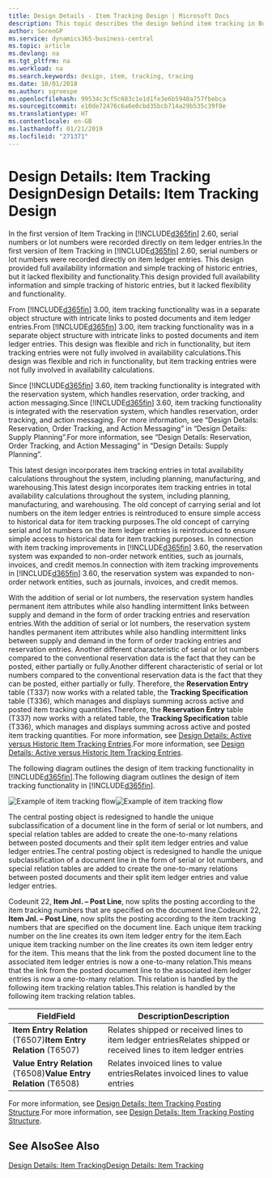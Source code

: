 ```yaml
---
title: Design Details - Item Tracking Design | Microsoft Docs
description: This topic describes the design behind item tracking in Business Central.
author: SorenGP
ms.service: dynamics365-business-central
ms.topic: article
ms.devlang: na
ms.tgt_pltfrm: na
ms.workload: na
ms.search.keywords: design, item, tracking, tracing
ms.date: 10/01/2018
ms.author: sgroespe
ms.openlocfilehash: 99534c3cf5c683c1e1d1fe3e6b5940a757fbebca
ms.sourcegitcommit: e10de72476c6a6e0cbd35bcb714a29b535c39f0e
ms.translationtype: HT
ms.contentlocale: en-GB
ms.lasthandoff: 01/21/2019
ms.locfileid: "271371"
---
```

# <a name="design-details-item-tracking-design"></a><span data-ttu-id="12f9c-103">Design Details: Item Tracking Design</span><span class="sxs-lookup"><span data-stu-id="12f9c-103">Design Details: Item Tracking Design</span></span>
<span data-ttu-id="12f9c-104">In the first version of Item Tracking in [!INCLUDE[d365fin](includes/d365fin_md.md)] 2.60, serial numbers or lot numbers were recorded directly on item ledger entries.</span><span class="sxs-lookup"><span data-stu-id="12f9c-104">In the first version of Item Tracking in [!INCLUDE[d365fin](includes/d365fin_md.md)] 2.60, serial numbers or lot numbers were recorded directly on item ledger entries.</span></span> <span data-ttu-id="12f9c-105">This design provided full availability information and simple tracking of historic entries, but it lacked flexibility and functionality.</span><span class="sxs-lookup"><span data-stu-id="12f9c-105">This design provided full availability information and simple tracking of historic entries, but it lacked flexibility and functionality.</span></span>  

<span data-ttu-id="12f9c-106">From [!INCLUDE[d365fin](includes/d365fin_md.md)] 3.00, item tracking functionality was in a separate object structure with intricate links to posted documents and item ledger entries.</span><span class="sxs-lookup"><span data-stu-id="12f9c-106">From [!INCLUDE[d365fin](includes/d365fin_md.md)] 3.00, item tracking functionality was in a separate object structure with intricate links to posted documents and item ledger entries.</span></span> <span data-ttu-id="12f9c-107">This design was flexible and rich in functionality, but item tracking entries were not fully involved in availability calculations.</span><span class="sxs-lookup"><span data-stu-id="12f9c-107">This design was flexible and rich in functionality, but item tracking entries were not fully involved in availability calculations.</span></span>  

<span data-ttu-id="12f9c-108">Since [!INCLUDE[d365fin](includes/d365fin_md.md)] 3.60, item tracking functionality is integrated with the reservation system, which handles reservation, order tracking, and action messaging.</span><span class="sxs-lookup"><span data-stu-id="12f9c-108">Since [!INCLUDE[d365fin](includes/d365fin_md.md)] 3.60, item tracking functionality is integrated with the reservation system, which handles reservation, order tracking, and action messaging.</span></span> <span data-ttu-id="12f9c-109">For more information, see “Design Details: Reservation, Order Tracking, and Action Messaging” in “Design Details: Supply Planning”.</span><span class="sxs-lookup"><span data-stu-id="12f9c-109">For more information, see “Design Details: Reservation, Order Tracking, and Action Messaging” in “Design Details: Supply Planning”.</span></span>  

<span data-ttu-id="12f9c-110">This latest design incorporates item tracking entries in total availability calculations throughout the system, including planning, manufacturing, and warehousing.</span><span class="sxs-lookup"><span data-stu-id="12f9c-110">This latest design incorporates item tracking entries in total availability calculations throughout the system, including planning, manufacturing, and warehousing.</span></span> <span data-ttu-id="12f9c-111">The old concept of carrying serial and lot numbers on the item ledger entries is reintroduced to ensure simple access to historical data for item tracking purposes.</span><span class="sxs-lookup"><span data-stu-id="12f9c-111">The old concept of carrying serial and lot numbers on the item ledger entries is reintroduced to ensure simple access to historical data for item tracking purposes.</span></span> <span data-ttu-id="12f9c-112">In connection with item tracking improvements in [!INCLUDE[d365fin](includes/d365fin_md.md)] 3.60, the reservation system was expanded to non-order network entities, such as journals, invoices, and credit memos.</span><span class="sxs-lookup"><span data-stu-id="12f9c-112">In connection with item tracking improvements in [!INCLUDE[d365fin](includes/d365fin_md.md)] 3.60, the reservation system was expanded to non-order network entities, such as journals, invoices, and credit memos.</span></span>  

<span data-ttu-id="12f9c-113">With the addition of serial or lot numbers, the reservation system handles permanent item attributes while also handling intermittent links between supply and demand in the form of order tracking entries and reservation entries.</span><span class="sxs-lookup"><span data-stu-id="12f9c-113">With the addition of serial or lot numbers, the reservation system handles permanent item attributes while also handling intermittent links between supply and demand in the form of order tracking entries and reservation entries.</span></span> <span data-ttu-id="12f9c-114">Another different characteristic of serial or lot numbers compared to the conventional reservation data is the fact that they can be posted, either partially or fully.</span><span class="sxs-lookup"><span data-stu-id="12f9c-114">Another different characteristic of serial or lot numbers compared to the conventional reservation data is the fact that they can be posted, either partially or fully.</span></span> <span data-ttu-id="12f9c-115">Therefore, the **Reservation Entry** table (T337) now works with a related table, the **Tracking Specification** table (T336), which manages and displays summing across active and posted item tracking quantities.</span><span class="sxs-lookup"><span data-stu-id="12f9c-115">Therefore, the **Reservation Entry** table (T337) now works with a related table, the **Tracking Specification** table (T336), which manages and displays summing across active and posted item tracking quantities.</span></span> <span data-ttu-id="12f9c-116">For more information, see [Design Details: Active versus Historic Item Tracking Entries](design-details-active-versus-historic-item-tracking-entries.md).</span><span class="sxs-lookup"><span data-stu-id="12f9c-116">For more information, see [Design Details: Active versus Historic Item Tracking Entries](design-details-active-versus-historic-item-tracking-entries.md).</span></span>  

<span data-ttu-id="12f9c-117">The following diagram outlines the design of item tracking functionality in [!INCLUDE[d365fin](includes/d365fin_md.md)].</span><span class="sxs-lookup"><span data-stu-id="12f9c-117">The following diagram outlines the design of item tracking functionality in [!INCLUDE[d365fin](includes/d365fin_md.md)].</span></span>  

<span data-ttu-id="12f9c-118">![Example of item tracking flow](media/design_details_item_tracking_design.png "Example of item tracking flow")</span><span class="sxs-lookup"><span data-stu-id="12f9c-118">![Example of item tracking flow](media/design_details_item_tracking_design.png "Example of item tracking flow")</span></span>  

<span data-ttu-id="12f9c-119">The central posting object is redesigned to handle the unique subclassification of a document line in the form of serial or lot numbers, and special relation tables are added to create the one-to-many relations between posted documents and their split item ledger entries and value ledger entries.</span><span class="sxs-lookup"><span data-stu-id="12f9c-119">The central posting object is redesigned to handle the unique subclassification of a document line in the form of serial or lot numbers, and special relation tables are added to create the one-to-many relations between posted documents and their split item ledger entries and value ledger entries.</span></span>  

<span data-ttu-id="12f9c-120">Codeunit 22, **Item Jnl. – Post Line**, now splits the posting according to the item tracking numbers that are specified on the document line.</span><span class="sxs-lookup"><span data-stu-id="12f9c-120">Codeunit 22, **Item Jnl. – Post Line**, now splits the posting according to the item tracking numbers that are specified on the document line.</span></span> <span data-ttu-id="12f9c-121">Each unique item tracking number on the line creates its own item ledger entry for the item.</span><span class="sxs-lookup"><span data-stu-id="12f9c-121">Each unique item tracking number on the line creates its own item ledger entry for the item.</span></span> <span data-ttu-id="12f9c-122">This means that the link from the posted document line to the associated item ledger entries is now a one-to-many relation.</span><span class="sxs-lookup"><span data-stu-id="12f9c-122">This means that the link from the posted document line to the associated item ledger entries is now a one-to-many relation.</span></span> <span data-ttu-id="12f9c-123">This relation is handled by the following item tracking relation tables.</span><span class="sxs-lookup"><span data-stu-id="12f9c-123">This relation is handled by the following item tracking relation tables.</span></span>  

|<span data-ttu-id="12f9c-124">Field</span><span class="sxs-lookup"><span data-stu-id="12f9c-124">Field</span></span>|<span data-ttu-id="12f9c-125">Description</span><span class="sxs-lookup"><span data-stu-id="12f9c-125">Description</span></span>|  
|---------------|---------------------------------------|  
|<span data-ttu-id="12f9c-126">**Item Entry Relation** (T6507)</span><span class="sxs-lookup"><span data-stu-id="12f9c-126">**Item Entry Relation** (T6507)</span></span>|<span data-ttu-id="12f9c-127">Relates shipped or received lines to item ledger entries</span><span class="sxs-lookup"><span data-stu-id="12f9c-127">Relates shipped or received lines to item ledger entries</span></span>|  
|<span data-ttu-id="12f9c-128">**Value Entry Relation** (T6508)</span><span class="sxs-lookup"><span data-stu-id="12f9c-128">**Value Entry Relation** (T6508)</span></span>|<span data-ttu-id="12f9c-129">Relates invoiced lines to value entries</span><span class="sxs-lookup"><span data-stu-id="12f9c-129">Relates invoiced lines to value entries</span></span>|  

<span data-ttu-id="12f9c-130">For more information, see [Design Details: Item Tracking Posting Structure](design-details-item-tracking-posting-structure.md).</span><span class="sxs-lookup"><span data-stu-id="12f9c-130">For more information, see [Design Details: Item Tracking Posting Structure](design-details-item-tracking-posting-structure.md).</span></span>  

## <a name="see-also"></a><span data-ttu-id="12f9c-131">See Also</span><span class="sxs-lookup"><span data-stu-id="12f9c-131">See Also</span></span>  
[<span data-ttu-id="12f9c-132">Design Details: Item Tracking</span><span class="sxs-lookup"><span data-stu-id="12f9c-132">Design Details: Item Tracking</span></span>](design-details-item-tracking.md)
